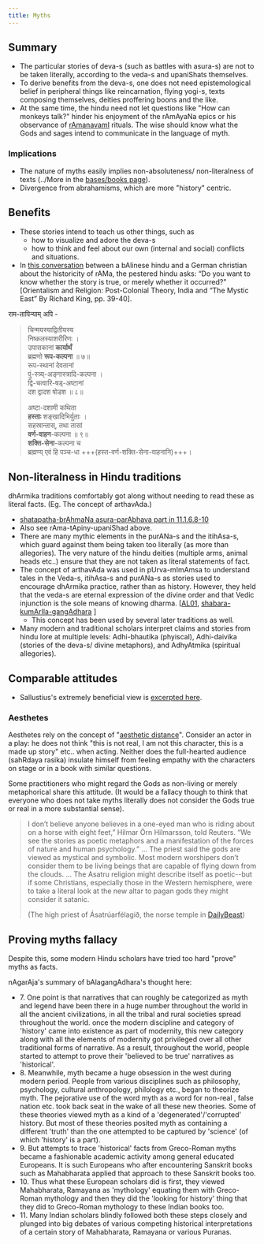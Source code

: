 ```yaml
---
title: Myths
---
```


## Summary
- The particular stories of deva-s (such as battles with asura-s) are not to be taken literally, according to the veda-s and upaniShats themselves.
- To derive benefits from the deva-s, one does not need epistemological belief in peripheral things like reincarnation, flying yogi-s, texts composing themselves, deities proffering boons and the like.
- At the same time, the hindu need not let questions like "How can monkeys talk?" hinder his enjoyment of the rAmAyaNa epics or his observance of [rAmanavamI](http://en.wikipedia.org/wiki/Rama_Navami) rituals. The wise should know what the Gods and sages intend to communicate in the language of myth.

### Implications
- The nature of myths easily implies non-absoluteness/ non-literalness of texts (../More in the [bases/books page](../../bases/books/non-absoluteness/)).
- Divergence from abrahamisms, which are more "history" centric.

## Benefits
- These stories intend to teach us other things, such as
  - how to visualize and adore the deva-s
  - how to think and feel about our own (internal and social) conflicts and situations.
- In [this conversation](http://musingsofhh.wordpress.com/2012/09/23/german-christian-in-dialogue-with-balinese-on-ramayanas-historicity/) between a bAlinese hindu and a German christian about the historicity of rAMa, the pestered hindu asks: “Do you want to know whether the story is true, or merely whether it occurred?” \[Orientalism and Religion: Post-Colonial Theory, India and “The Mystic East” By Richard King, pp. 39-40\].      

राम-तापिन्याम् अपि - 

> चिन्मयस्याद्वितीयस्य  
निष्कलस्याशरीरिणः ।  
उपासकानां **कार्यार्थं**  
ब्रह्मणो **रूप-कल्पना** ॥ ७॥  
> रूप-स्थानां देवतानां  
पुं-स्त्र्य्-अङ्गास्त्रादि-कल्पना ।  
द्वि-चत्वारि-षड्-अष्टानां  
दश द्वादश षोडश ॥ ८॥  
>
> अष्टा-दशामी कथिता  
**हस्ताः** शङ्खादिभिर्युताः ।  
सहस्रान्तास्, तथा तासां  
**वर्ण-वाहन**-कल्पना ॥ ९॥  
**शक्ति-सेना**-कल्पना च  
ब्रह्मण्य् एवं हि पञ्च-धा  +++(हस्त-वर्ण-शक्ति-सेना-वाहनानि)+++।

## Non-literalness in Hindu traditions
dhArmika traditions comfortably got along without needing to read these as literal facts. (Eg. The concept of arthavAda.)

- [shatapatha-brAhmaNa asura-parAbhava part in 11.1.6.8-10](/vedAH_yajuH/vAjasaneyam/mAdhyandinam/shatapatha-brAhmaNam/sarva-prastutiH/11/01/6/)
- Also see rAma-tApiny-upaniShad above.
- There are many mythic elements in the purANa-s and the itihAsa-s, which guard against them being taken too literally (as more than allegories). The very nature of the hindu deities (multiple arms, animal heads etc..) ensure that they are not taken as literal statements of fact.
- The concept of arthavAda was used in pUrva-mImAmsa to understand tales in the Veda-s, itihAsa-s and purANa-s as stories used to encourage dhArmika practice, rather than as history. However, they held that the veda-s are eternal expression of the divine order and that Vedic injunction is the sole means of knowing dharma. \[[AL01](http://www.advaita-vedanta.org/archives/advaita-l/2004-September/013449.html), [shabara-kumArIla-gangAdhara](https://archive.org/stream/slokavartika015341mbp#page/n429/mode/2up) \]
  - This concept has been used by several later traditions as well.
- Many modern and traditional scholars interpret claims and stories from hindu lore at multiple levels: Adhi-bhautika (phyiscal), Adhi-daivika (stories of the deva-s/ divine metaphors), and AdhyAtmika (spiritual allegories).

## Comparable attitudes

- Sallustius's extremely beneficial view is [excerpted here](/AgamaH/AryaH/mediterranian/platonism/sallustius).

### Aesthetes
Aesthetes rely on the concept of "[aesthetic distance](http://en.wikipedia.org/wiki/Aesthetic_distance)". Consider an actor in a play: he does not think "this is not real, I am not this character, this is a made up story" etc.. when acting. Neither does the full-hearted audience (sahRdaya rasika) insulate himself from feeling empathy with the characters on stage or in a book with similar questions.

Some practitioners who might regard the Gods as non-living or merely metaphorical share this attitude. (It would be a fallacy though to think that everyone who does not take myths literally does not consider the Gods true or real in a more substantial sense).

> I don’t believe anyone believes in a one-eyed man who is riding about on a horse with eight feet,” Hilmar Örn Hilmarsson, told Reuters. “We see the stories as poetic metaphors and a manifestation of the forces of nature and human psychology.” ... The priest said the gods are viewed as mystical and symbolic. Most modern worshipers don’t consider them to be living beings that are capable of flying down from the clouds. ... The Asatru religion might describe itself as poetic--but if some Christians, especially those in the Western hemisphere, were to take a literal look at the new altar to pagan gods they might consider it satanic.
>
> (The high priest of Ásatrúarfélagið, the norse temple in [DailyBeast](http://www.thedailybeast.com/articles/2015/02/05/why-iceland-is-building-a-temple-to-its-pagan-gods.html))

## Proving myths fallacy
Despite this, some modern Hindu scholars have tried too hard "prove" myths as facts. 

nAgarAja's summary of bAlagangAdhara's thought here:

- 7\. One point is that narratives that can roughly be categorized as myth and legend have been there in a huge number throughout the world in all the ancient civilizations, in all the tribal and rural societies spread throughout the world. once the modern discipline and  category of 'history' came into existence as part of modernity, this new category along with all the elements of modernity got privileged over all other traditional forms of narrative. As a result, throughout the world, people started to attempt to prove their 'believed to be true' narratives as 'historical'.
- 8\. Meanwhile, myth became a huge obsession in the west during modern period. People from various disciplines such as philosophy, psychology, cultural anthropology, philology etc., began to theorize myth. The pejorative use of the word myth as a word for non-real , false nation etc. took back seat in the wake of all these new theories. Some of these theories viewed myth as a kind of a 'degenerated'/'corrupted' history. But most of these theories posited myth as containing a different 'truth' than the one attempted to be captured by 'science' (of which 'history' is a part).
- 9\. But attempts to trace 'historical' facts from Greco-Roman myths became a fashionable academic activity among general educated Europeans. It is such Europeans who after encountering Sanskrit books such as Mahabharata applied that approach to these Sanskrit books too.
- 10\. Thus what these European scholars did is first, they viewed Mahabharata, Ramayana as 'mythology' equating them with Greco-Roman mythology and then they did the 'looking for history' thing that they did to Greco-Roman mythology to these Indian books too.
- 11\. Many Indian scholars blindly followed both these steps closely and plunged into big debates of various competing historical interpretations of a certain story of Mahabharata, Ramayana or various Puranas.

